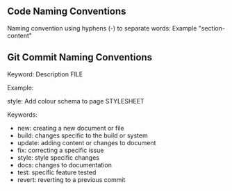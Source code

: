 ## Code Naming Conventions

Naming convention using hyphens (-) to separate words:
Example "section-content"

## Git Commit Naming Conventions

Keyword: Description FILE

Example:

style: Add colour schema to page STYLESHEET


Keywords:

* new: creating a new document or file
* build: changes specific to the build or system
* update: adding content or changes to document
* fix: correcting a specific issue
* style: style specific changes
* docs: changes to documentation
* test: specific feature tested
* revert: reverting to a previous commit
